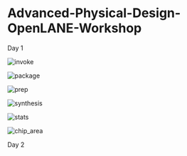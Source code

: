 # Advanced-Physical-Design-OpenLANE-Workshop

Day 1

![invoke](https://user-images.githubusercontent.com/25617965/144751002-c0b6c6fa-e975-486f-856d-d5ac986a1660.jpg)

![package](https://user-images.githubusercontent.com/25617965/144751115-2d17f922-38e7-4e20-b6ee-2a8af3d9a71c.jpg)

![prep](https://user-images.githubusercontent.com/25617965/144751136-ea1c4e4d-efbe-4dbd-8a5a-f6d199b468c4.jpg)

![synthesis](https://user-images.githubusercontent.com/25617965/144751424-16f41225-028d-4e88-9b9f-997e414e8439.jpg)

![stats](https://user-images.githubusercontent.com/25617965/144751439-9e8c7872-fc5a-428a-b1db-589a7440eddd.jpg)

![chip_area](https://user-images.githubusercontent.com/25617965/144751445-beef6aee-d4e0-473e-a1fa-836fa8192d1a.jpg)


Day 2




